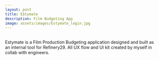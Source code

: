 ```yaml
---
layout: post
title: E$tymate
description: Film Budgeting App
image: assets/images/Estymate_login.jpg
---
```


<br>
Estymate is a Film Production Budgeting application designed and built as an internal tool for Refinery29. All UX flow and UI kit created by myself in collab with engineers.
<br>
<span class="image fit"><img src="{{ site.baseurl }}/assets/images/Estymate v2 Dashboard.jpg" alt=""/></span>

<span class="image fit"><img src="{{ site.baseurl }}/assets/images/Estymate v2 Master Sheet.jpg" alt=""/></span>


